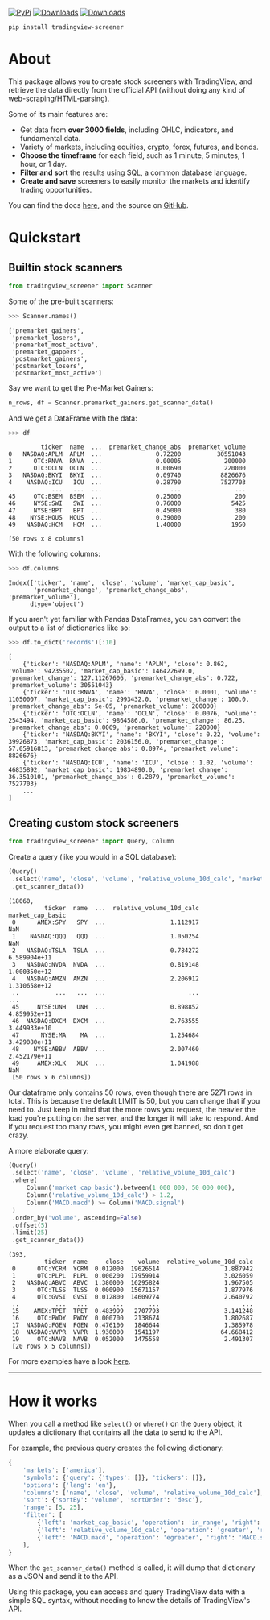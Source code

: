 
[![PyPi](https://img.shields.io/badge/PyPi-2.3.0-yellow)](https://pypi.org/project/tradingview-screener/)
[![Downloads](https://static.pepy.tech/badge/tradingview-screener)](https://pepy.tech/project/tradingview-screener)
[![Downloads](https://static.pepy.tech/badge/tradingview-screener/month)](https://pepy.tech/project/tradingview-screener)

```
pip install tradingview-screener
```

# About

This package allows you to create stock screeners with TradingView, and retrieve the data directly from the official
API (without doing any kind of web-scraping/HTML-parsing).

Some of its main features are:

- Get data from **over 3000 fields**, including OHLC, indicators, and fundamental data.
- Variety of markets, including equities, crypto, forex, futures, and bonds.
- **Choose the timeframe** for each field, such as 1 minute, 5 minutes, 1 hour, or 1 day.
- **Filter and sort** the results using SQL, a common database language.
- **Create and save** screeners to easily monitor the markets and identify trading opportunities.

You can find the docs [here](https://shner-elmo.github.io/TradingView-Screener/tradingview_screener.html),
and the source on [GitHub](https://github.com/shner-elmo/TradingView-Screener).

# Quickstart

## Builtin stock scanners

```python
from tradingview_screener import Scanner
```

Some of the pre-built scanners:
```python
>>> Scanner.names()
```
```
['premarket_gainers',
 'premarket_losers',
 'premarket_most_active',
 'premarket_gappers',
 'postmarket_gainers',
 'postmarket_losers',
 'postmarket_most_active']
```

Say we want to get the Pre-Market Gainers:
```python
n_rows, df = Scanner.premarket_gainers.get_scanner_data()
```

And we get a DataFrame with the data:
```python
>>> df
```
```
         ticker  name  ...  premarket_change_abs  premarket_volume
0   NASDAQ:APLM  APLM  ...               0.72200          30551043
1      OTC:RNVA  RNVA  ...               0.00005            200000
2      OTC:OCLN  OCLN  ...               0.00690            220000
3   NASDAQ:BKYI  BKYI  ...               0.09740           8826676
4    NASDAQ:ICU   ICU  ...               0.28790           7527703
..          ...   ...  ...                   ...               ...
45     OTC:BSEM  BSEM  ...               0.25000               200
46     NYSE:SWI   SWI  ...               0.76000              5425
47     NYSE:BPT   BPT  ...               0.45000               380
48    NYSE:HOUS  HOUS  ...               0.39000               200
49   NASDAQ:HCM   HCM  ...               1.40000              1950

[50 rows x 8 columns]
```

With the following columns:
```python
>>> df.columns
```
```
Index(['ticker', 'name', 'close', 'volume', 'market_cap_basic',
       'premarket_change', 'premarket_change_abs', 'premarket_volume'],
      dtype='object')
```

If you aren't yet familiar with Pandas DataFrames, you can convert the output to a list of dictionaries like so:
```python
>>> df.to_dict('records')[:10]
```
```
[
    {'ticker': 'NASDAQ:APLM', 'name': 'APLM', 'close': 0.862, 'volume': 94235502, 'market_cap_basic': 146422699.0, 'premarket_change': 127.11267606, 'premarket_change_abs': 0.722, 'premarket_volume': 30551043}
    {'ticker': 'OTC:RNVA', 'name': 'RNVA', 'close': 0.0001, 'volume': 11050007, 'market_cap_basic': 2993432.0, 'premarket_change': 100.0, 'premarket_change_abs': 5e-05, 'premarket_volume': 200000}
    {'ticker': 'OTC:OCLN', 'name': 'OCLN', 'close': 0.0076, 'volume': 2543494, 'market_cap_basic': 9864586.0, 'premarket_change': 86.25, 'premarket_change_abs': 0.0069, 'premarket_volume': 220000}
    {'ticker': 'NASDAQ:BKYI', 'name': 'BKYI', 'close': 0.22, 'volume': 39926873, 'market_cap_basic': 2036156.0, 'premarket_change': 57.05916813, 'premarket_change_abs': 0.0974, 'premarket_volume': 8826676}
    {'ticker': 'NASDAQ:ICU', 'name': 'ICU', 'close': 1.02, 'volume': 46835892, 'market_cap_basic': 19834890.0, 'premarket_change': 36.3510101, 'premarket_change_abs': 0.2879, 'premarket_volume': 7527703}
    ...
]
```

## Creating custom stock screeners

```python
from tradingview_screener import Query, Column
```


Create a query (like you would in a SQL database):
```python
(Query()
 .select('name', 'close', 'volume', 'relative_volume_10d_calc', 'market_cap_basic')
 .get_scanner_data())
```
```
(18060,
          ticker  name  ...  relative_volume_10d_calc  market_cap_basic
 0      AMEX:SPY   SPY  ...                  1.112917               NaN
 1    NASDAQ:QQQ   QQQ  ...                  1.050254               NaN
 2   NASDAQ:TSLA  TSLA  ...                  0.784272      6.589904e+11
 3   NASDAQ:NVDA  NVDA  ...                  0.819148      1.000350e+12
 4   NASDAQ:AMZN  AMZN  ...                  2.206912      1.310658e+12
 ..          ...   ...  ...                       ...               ...
 45     NYSE:UNH   UNH  ...                  0.898852      4.859952e+11
 46  NASDAQ:DXCM  DXCM  ...                  2.763555      3.449933e+10
 47      NYSE:MA    MA  ...                  1.254684      3.429080e+11
 48    NYSE:ABBV  ABBV  ...                  2.007460      2.452179e+11
 49     AMEX:XLK   XLK  ...                  1.041988               NaN
 [50 rows x 6 columns])
```

Our dataframe only contains 50 rows, even though there are 5271 rows in total. 
This is because the default LIMIT is 50, but you can change that if you need to. 
Just keep in mind that the more rows you request, the heavier the load you're putting on the server, and the longer 
it will take to respond. 
And if you request too many rows, you might even get banned, so don't get crazy.



A more elaborate query:
```python
(Query()
 .select('name', 'close', 'volume', 'relative_volume_10d_calc')
 .where(
     Column('market_cap_basic').between(1_000_000, 50_000_000),
     Column('relative_volume_10d_calc') > 1.2,
     Column('MACD.macd') >= Column('MACD.signal')
 )
 .order_by('volume', ascending=False)
 .offset(5)
 .limit(25)
 .get_scanner_data())
```
```
(393,
          ticker  name     close    volume  relative_volume_10d_calc
 0      OTC:YCRM  YCRM  0.012000  19626514                  1.887942
 1      OTC:PLPL  PLPL  0.000200  17959914                  3.026059
 2   NASDAQ:ABVC  ABVC  1.380000  16295824                  1.967505
 3      OTC:TLSS  TLSS  0.000900  15671157                  1.877976
 4      OTC:GVSI  GVSI  0.012800  14609774                  2.640792
 ..          ...   ...       ...       ...                       ...
 15    AMEX:TPET  TPET  0.483999   2707793                  3.141248
 16     OTC:PWDY  PWDY  0.000700   2138674                  1.802687
 17  NASDAQ:FGEN  FGEN  0.476100   1846644                  1.385978
 18  NASDAQ:VVPR  VVPR  1.930000   1541197                 64.668412
 19     OTC:NAVB  NAVB  0.052000   1475558                  2.491307
 [20 rows x 5 columns])
```

For more examples have a look [here](https://shner-elmo.github.io/TradingView-Screener/tradingview_screener/query.html).

---


# How it works

When you call a method like `select()` or `where()` on the `Query` object,
it updates a dictionary that contains all the data to send to the API.

For example, the previous query creates the following dictionary:
```py
{
    'markets': ['america'],
    'symbols': {'query': {'types': []}, 'tickers': []},
    'options': {'lang': 'en'},
    'columns': ['name', 'close', 'volume', 'relative_volume_10d_calc'],
    'sort': {'sortBy': 'volume', 'sortOrder': 'desc'},
    'range': [5, 25],
    'filter': [
        {'left': 'market_cap_basic', 'operation': 'in_range', 'right': [1000000, 50000000]},
        {'left': 'relative_volume_10d_calc', 'operation': 'greater', 'right': 1.2},
        {'left': 'MACD.macd', 'operation': 'egreater', 'right': 'MACD.signal'},
    ],
}
```

When the `get_scanner_data()` method is called, it will dump that dictionary as a JSON and send it to the API.

Using this package, you can access and query TradingView data with a simple SQL syntax, without needing to know the 
details of TradingView's API.
